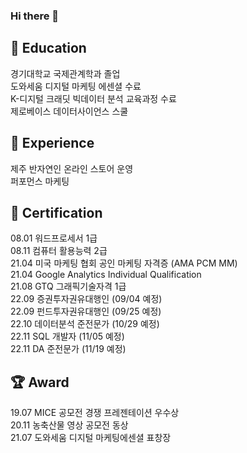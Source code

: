 ### Hi there 👋

<!--
**vive0508/vive0508** is a ✨ _special_ ✨ repository because its `README.md` (this file) appears on your GitHub profile.

Here are some ideas to get you started:

- 🔭 I’m currently working on ...
- 🌱 I’m currently learning ...
- 👯 I’m looking to collaborate on ...
- 🤔 I’m looking for help with ...
- 💬 Ask me about ...
- 📫 How to reach me: ...
- 😄 Pronouns: ...
- ⚡ Fun fact: ...
-->


## :book: Education
경기대학교 국제관계학과 졸업  
도와세움 디지털 마케팅 에센셜 수료   
K-디지털 크래딧 빅데이터 분석 교육과정 수료   
제로베이스 데이터사이언스 스쿨   

## :eyes: Experience
제주 반자연인 온라인 스토어 운영   
퍼포먼스 마케팅

## :page_with_curl: Certification
08.01 워드프로세서 1급    
08.11 컴퓨터 활용능력 2급   
21.04 미국 마케팅 협회 공인 마케팅 자격증 (AMA PCM MM)   
21.04 Google Analytics Individual Qualification   
21.08 GTQ 그래픽기술자격 1급   
22.09 증권투자권유대행인  (09/04 예정)   
22.09 펀드투자권유대행인  (09/25 예정)   
22.10 데이터분석 준전문가 (10/29 예정)   
22.11 SQL 개발자 (11/05 예정)    
22.11 DA 준전문가 (11/19 예정)


## :trophy: Award
19.07 MICE 공모전 경쟁 프레젠테이션 우수상   
20.11 농축산물 영상 공모전 동상   
21.07 도와세움 디지털 마케팅에센셜 표창장   


